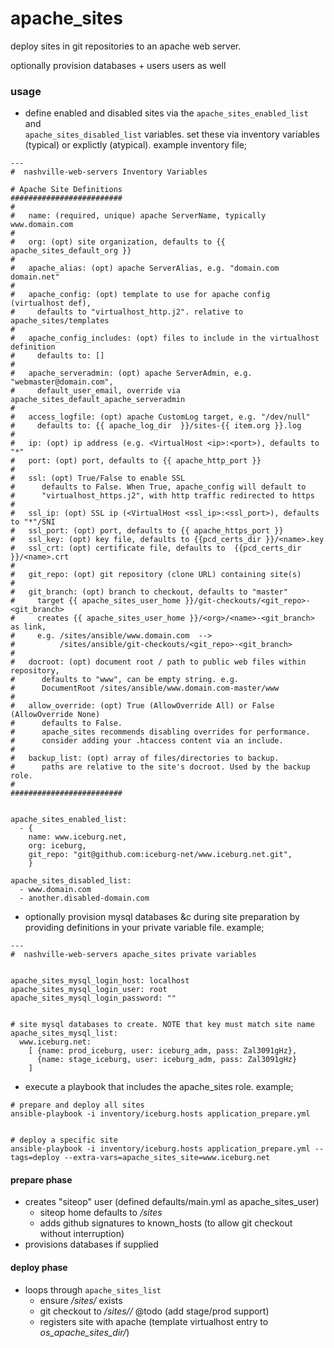 apache_sites
============

deploy sites in git repositories to an apache web server.

optionally provision databases + users users as well

  
### usage

* define enabled and disabled sites via the `apache_sites_enabled_list` and   
`apache_sites_disabled_list` variables. set these via inventory variables
(typical) or explictly (atypical). example inventory file;


```
---
#  nashville-web-servers Inventory Variables

# Apache Site Definitions
#########################
#
#   name: (required, unique) apache ServerName, typically www.domain.com
#
#   org: (opt) site organization, defaults to {{ apache_sites_default_org }}
#
#   apache_alias: (opt) apache ServerAlias, e.g. "domain.com domain.net"
#
#   apache_config: (opt) template to use for apache config (virtualhost def),
#     defaults to "virtualhost_http.j2". relative to apache_sites/templates
#
#   apache_config_includes: (opt) files to include in the virtualhost definition
#     defaults to: []
#
#   apache_serveradmin: (opt) apache ServerAdmin, e.g. "webmaster@domain.com",
#     default_user_email, override via apache_sites_default_apache_serveradmin
#
#   access_logfile: (opt) apache CustomLog target, e.g. "/dev/null"
#     defaults to: {{ apache_log_dir  }}/sites-{{ item.org }}.log 
#
#   ip: (opt) ip address (e.g. <VirtualHost <ip>:<port>), defaults to "*"
#   port: (opt) port, defaults to {{ apache_http_port }}
#
#   ssl: (opt) True/False to enable SSL
#      defaults to False. When True, apache_config will default to 
#      "virtualhost_https.j2", with http traffic redirected to https
#
#   ssl_ip: (opt) SSL ip (<VirtualHost <ssl_ip>:<ssl_port>), defaults to "*"/SNI
#   ssl_port: (opt) port, defaults to {{ apache_https_port }}
#   ssl_key: (opt) key file, defaults to {{pcd_certs_dir }}/<name>.key
#   ssl_crt: (opt) certificate file, defaults to  {{pcd_certs_dir }}/<name>.crt
#
#   git_repo: (opt) git repository (clone URL) containing site(s)
#
#   git_branch: (opt) branch to checkout, defaults to "master"
#     target {{ apache_sites_user_home }}/git-checkouts/<git_repo>-<git_branch>
#     creates {{ apache_sites_user_home }}/<org>/<name>-<git_branch> as link,
#     e.g. /sites/ansible/www.domain.com  --> 
#          /sites/ansible/git-checkouts/<git_repo>-<git_branch>
#
#   docroot: (opt) document root / path to public web files within repository,
#      defaults to "www", can be empty string. e.g.
#      DocumentRoot /sites/ansible/www.domain.com-master/www
#
#   allow_override: (opt) True (AllowOverride All) or False (AllowOverride None)
#      defaults to False.
#      apache_sites recommends disabling overrides for performance. 
#      consider adding your .htaccess content via an include.
#
#   backup_list: (opt) array of files/directories to backup.
#      paths are relative to the site's docroot. Used by the backup role.   
#
#########################


apache_sites_enabled_list:
  - {
    name: www.iceburg.net,
    org: iceburg, 
    git_repo: "git@github.com:iceburg-net/www.iceburg.net.git",
    }

apache_sites_disabled_list:
  - www.domain.com
  - another.disabled-domain.com
```

* optionally provision mysql databases &c during site preparation by providing
definitions in your private variable file. example; 

```
---
#  nashville-web-servers apache_sites private variables


apache_sites_mysql_login_host: localhost
apache_sites_mysql_login_user: root
apache_sites_mysql_login_password: ""


# site mysql databases to create. NOTE that key must match site name
apache_sites_mysql_list:
  www.iceburg.net:
    [ {name: prod_iceburg, user: iceburg_adm, pass: Zal3091gHz},
      {name: stage_iceburg, user: iceburg_adm, pass: Zal3091gHz}
    ]
```


* execute a playbook that includes the apache_sites role. example;


```
# prepare and deploy all sites
ansible-playbook -i inventory/iceburg.hosts application_prepare.yml 


# deploy a specific site
ansible-playbook -i inventory/iceburg.hosts application_prepare.yml --tags=deploy --extra-vars=apache_sites_site=www.iceburg.net
```


#### prepare phase

* creates "siteop" user (defined defaults/main.yml as apache_sites_user)
  * siteop home defaults to _/sites_
  * adds github signatures to known_hosts (to allow git checkout without interruption)
* provisions databases if supplied
  

#### deploy phase

* loops through `apache_sites_list` 
  * ensure _/sites/<org>_ exists
  * git checkout to _/sites/<org>/<name>_  @todo (add stage/prod support)
  * registers site with apache (template virtualhost entry to _os_apache_sites_dir/<name>_)